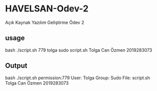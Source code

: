 
# HAVELSAN-Odev-2
Açık Kaynak Yazılım Geliştirme Ödev 2
## usage

 bash
./script.sh 779 tolga sudo script.sh Tolga Can Özmen 2019283073

## Output
 bash
./script.sh
permission:779 User: Tolga Group: Sudo File: script.sh
Tolga Can Özmen 2019283073
